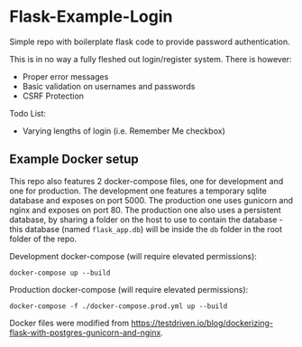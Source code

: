# Flask-Example-Login
Simple repo with boilerplate flask code to provide password authentication.

This is in no way a fully fleshed out login/register system. There is however:
- Proper error messages
- Basic validation on usernames and passwords
- CSRF Protection

Todo List:
- Varying lengths of login (i.e. Remember Me checkbox)

## Example Docker setup
This repo also features 2 docker-compose files, one for development and one for production. The development one features a temporary sqlite database and exposes on port 5000. The production one uses gunicorn and nginx and exposes on port 80. The production one also uses a persistent database, by sharing a folder on the host to use to contain the database - this database (named `flask_app.db`) will be inside the `db` folder in the root folder of the repo.

Development docker-compose (will require elevated permissions):
```
docker-compose up --build
```

Production docker-compose (will require elevated permissions):
```
docker-compose -f ./docker-compose.prod.yml up --build
```

Docker files were modified from https://testdriven.io/blog/dockerizing-flask-with-postgres-gunicorn-and-nginx.